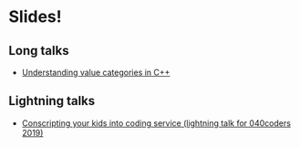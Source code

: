 # Slides!

## Long talks

* [Understanding value categories in C++](https://krisvanrens.github.io/slides/value-categories-talk/talk.html)

## Lightning talks

* [Conscripting your kids into coding service (lightning talk for 040coders 2019)](https://krisvanrens.github.io/slides/lightning-talk-040coders/040coders-lightning-talk.html)
